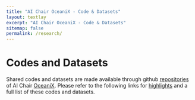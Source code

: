 ```yaml
---
title: "AI Chair OceaniX - Code & Datasets"
layout: textlay
excerpt: "AI Chair OceaniX - Code & Datasets"
sitemap: false
permalink: /research/
---
```


# Codes and Datasets

Shared codes and datasets are made available through github [repositories](https://github.com/CIA-Oceanix) of AI Chair [OceaniX](https://cia-oceanix.github.io/). Please refer to the following links for [highlights](https://cia-oceanix.github.io/research#code-highlights) and a full list of these codes and datasets.



